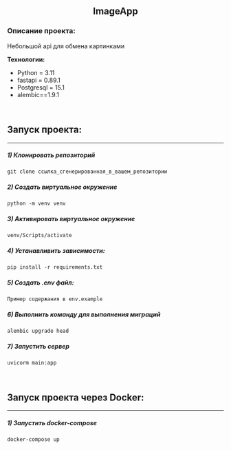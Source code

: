 <h2 align="center">ImageApp</h2>


### Описание проекта:
Небольшой api для обмена картинками 


**Технологии:**
- Python = 3.11
- fastapi = 0.89.1
- Postgresql = 15.1
- alembic==1.9.1

<br>

## **Запуск проекта:**
---
##### 1) Клонировать репозиторий

    git clone ссылка_сгенерированная_в_вашем_репозитории

##### 2) Создать виртуальное окружение

    python -m venv venv
    
##### 3) Активировать виртуальное окружение
    
    venv/Scripts/activate

##### 4) Устанавливить зависимости:

    pip install -r requirements.txt

##### 5) Создать .env файл:

    Пример содержания в env.example
    
##### 6) Выполнить команду для выполнения миграций

    alembic upgrade head
    
##### 7) Запустить сервер

    uvicorm main:app

<br>

## **Запуск проекта через Docker:**
---
##### 1) Запустить docker-compose

    docker-compose up
    